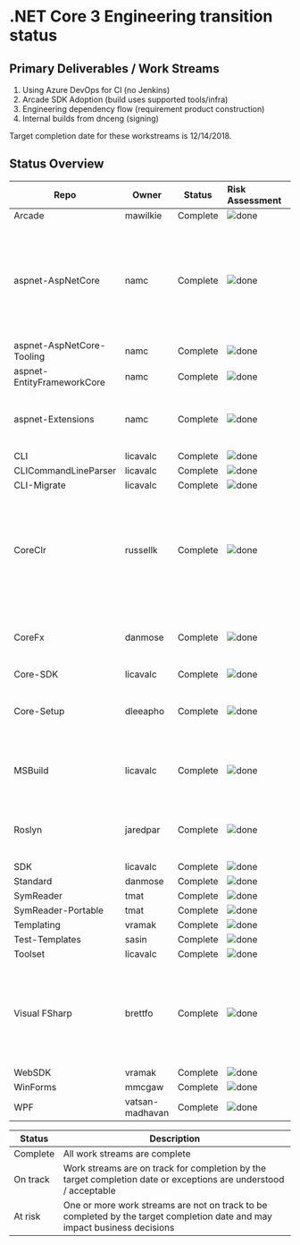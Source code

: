 # .NET Core 3 Engineering transition status

## Primary Deliverables / Work Streams

1. Using Azure DevOps for CI  (no Jenkins)
2. Arcade SDK Adoption (build uses supported tools/infra)
3. Engineering dependency flow (requirement product construction)
4. Internal builds from dnceng (signing)

Target completion date for these workstreams is 12/14/2018.

## Status Overview

| Repo                       | Owner            | Status   | Risk Assessment                                                                       | Plan | Notes |
| ---------------------------| ---------------- | -------- |:--------------------------------------------------------------------------------------| ----- |----- |
| Arcade                     | mawilkie         | Complete | ![done](https://findicons.com/files/icons/767/wp_woothemes_ultimate/16/checkmark.png) | | |
| aspnet-AspNetCore          | namc             | Complete | ![done](https://findicons.com/files/icons/767/wp_woothemes_ultimate/16/checkmark.png) | | Not building using Arcade SDK, official builds are not building out of dnceng |
| aspnet-AspNetCore-Tooling  | namc             | Complete | ![done](https://findicons.com/files/icons/767/wp_woothemes_ultimate/16/checkmark.png) | | |
| aspnet-EntityFrameworkCore | namc             | Complete | ![done](https://findicons.com/files/icons/767/wp_woothemes_ultimate/16/checkmark.png) | | |
| aspnet-Extensions          | namc             | Complete | ![done](https://findicons.com/files/icons/767/wp_woothemes_ultimate/16/checkmark.png) | | Not building using Arcade SDK |
| CLI                        | licavalc         | Complete | ![done](https://findicons.com/files/icons/767/wp_woothemes_ultimate/16/checkmark.png) | | |
| CLICommandLineParser       | licavalc         | Complete | ![done](https://findicons.com/files/icons/767/wp_woothemes_ultimate/16/checkmark.png) | | |
| CLI-Migrate                | licavalc         | Complete | ![done](https://findicons.com/files/icons/767/wp_woothemes_ultimate/16/checkmark.png) | | |
| CoreClr                    | russellk         | Complete | ![done](https://findicons.com/files/icons/767/wp_woothemes_ultimate/16/checkmark.png) | [plan](MigrationPlan/CoreClrPlan.md) | CI using Azure DevOps and Jenkins (outerloop), not building using the Arcade SDK |
| CoreFx                     | danmose          | Complete | ![done](https://findicons.com/files/icons/767/wp_woothemes_ultimate/16/checkmark.png) | [plan](https://github.com/dotnet/arcade/blob/master/Documentation/MigrationPlan/CoreFxPlan.md) | CI using Azure DevOps and Jenkins |
| Core-SDK                   | licavalc         | Complete | ![done](https://findicons.com/files/icons/767/wp_woothemes_ultimate/16/checkmark.png) | [plan](https://github.com/dotnet/cli/blob/master/Documentation/MigrationPlan/CLISDKPlan.md) | |
| Core-Setup                 | dleeapho         | Complete | ![done](https://findicons.com/files/icons/767/wp_woothemes_ultimate/16/checkmark.png) | [plan](https://microsoft.sharepoint.com/teams/dotNETDeployment/_layouts/15/WopiFrame.aspx?sourcedoc={55410205-ac38-469b-81b0-9a93cc71b07c}&action=edit&wd=target%28Syncs.one%7C0a903b24-10b7-4c18-918c-5a380ba66433%2FCore-Setup%20%20pipebuild%20to%20yaml%7C4fb71b1d-1f36-41ee-8438-f1ea531c99e2%2F%29)| Not building using Arcade SDK |
| MSBuild                    | licavalc         | Complete | ![done](https://findicons.com/files/icons/767/wp_woothemes_ultimate/16/checkmark.png) | | Official builds are still building out of devdiv |
| Roslyn                     | jaredpar         | Complete | ![done](https://findicons.com/files/icons/767/wp_woothemes_ultimate/16/checkmark.png) | [plan](https://github.com/dotnet/arcade/blob/master/Documentation/MigrationPlan/roslyn.md) | Official builds are still building out of devdiv |
| SDK                        | licavalc         | Complete | ![done](https://findicons.com/files/icons/767/wp_woothemes_ultimate/16/checkmark.png) | | |
| Standard                   | danmose          | Complete | ![done](https://findicons.com/files/icons/767/wp_woothemes_ultimate/16/checkmark.png) | [plan](https://github.com/dotnet/arcade/blob/master/Documentation/MigrationPlan/CoreFxPlan.md) |  |
| SymReader                  | tmat             | Complete | ![done](https://findicons.com/files/icons/767/wp_woothemes_ultimate/16/checkmark.png) | [plan](https://github.com/dotnet/symreader/issues/157) | |
| SymReader-Portable         | tmat             | Complete | ![done](https://findicons.com/files/icons/767/wp_woothemes_ultimate/16/checkmark.png) | [plan](https://github.com/dotnet/symreader-portable/issues/144) | |
| Templating                 | vramak           | Complete | ![done](https://findicons.com/files/icons/767/wp_woothemes_ultimate/16/checkmark.png) | [plan](https://github.com/dotnet/arcade/blob/master/Documentation/MigrationPlan/TemplatingAndWebSdkPlan.md) | |
| Test-Templates             | sasin            | Complete | ![done](https://findicons.com/files/icons/767/wp_woothemes_ultimate/16/checkmark.png) | [plan](https://github.com/dotnet/arcade/blob/master/Documentation/NetCore3EngineeringRepoStatus.md#test-templates) | |
| Toolset                    | licavalc         | Complete | ![done](https://findicons.com/files/icons/767/wp_woothemes_ultimate/16/checkmark.png) | [plan](https://github.com/dotnet/cli/blob/master/Documentation/MigrationPlan/CLISDKPlan.md) | |
| Visual FSharp              | brettfo          | Complete | ![done](https://findicons.com/files/icons/767/wp_woothemes_ultimate/16/checkmark.png) | [plan](https://github.com/dotnet/arcade/blob/master/Documentation/MigrationPlan/VisualFSharp.md) | Not using Arcade SDK, official builds are being produced out of devdiv. |
| WebSDK                     | vramak           | Complete | ![done](https://findicons.com/files/icons/767/wp_woothemes_ultimate/16/checkmark.png) | [plan](https://github.com/dotnet/arcade/blob/master/Documentation/MigrationPlan/TemplatingAndWebSdkPlan.md) | |
| WinForms                   | mmcgaw           | Complete | ![done](https://findicons.com/files/icons/767/wp_woothemes_ultimate/16/checkmark.png) | | |
| WPF                        | vatsan-madhavan  | Complete | ![done](https://findicons.com/files/icons/767/wp_woothemes_ultimate/16/checkmark.png) | | |

| Status   | Description |
| -------- | ----------- |
| Complete | All work streams are complete |
| On track | Work streams are on track for completion by the target completion date or exceptions are understood / acceptable |
| At risk  | One or more work streams are not on track to be completed by the target completion date and may impact business decisions |
